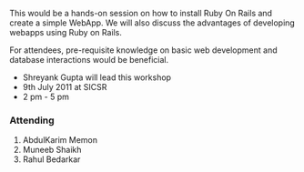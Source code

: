 This would be a hands-on session on how to install Ruby On Rails and create a simple WebApp. We will also discuss the advantages of developing webapps using Ruby on Rails.

For attendees, pre-requisite knowledge on basic web development and database interactions would be beneficial.

* Shreyank Gupta will lead this workshop
* 9th July 2011 at SICSR
* 2 pm - 5 pm

### Attending
1. AbdulKarim Memon
1. Muneeb Shaikh
1. Rahul Bedarkar

<add your name here>
